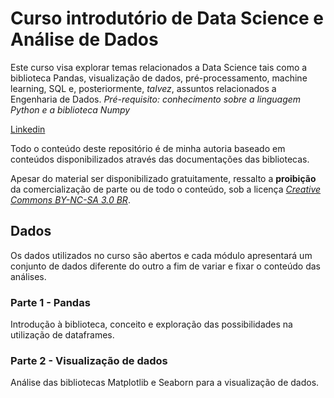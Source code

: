 # Curso introdutório de Data Science e Análise de Dados

Este curso visa explorar temas relacionados a Data Science tais como a biblioteca Pandas, visualização de dados, pré-processamento, machine learning, SQL e, posteriormente, *talvez*, assuntos relacionados a Engenharia de Dados. 
*Pré-requisito: conhecimento sobre a linguagem Python e a biblioteca Numpy*

[Linkedin](https://www.linkedin.com/in/igorvroberto)

Todo o conteúdo deste repositório é de minha autoria baseado em conteúdos disponibilizados através das documentações das bibliotecas.

Apesar do material ser disponibilizado gratuitamente, ressalto a **proibição** da comercialização de parte ou de todo o conteúdo, sob a licença [_Creative Commons BY-NC-SA 3.0 BR_](https://creativecommons.org/licenses/by-nc-sa/3.0/br/).

## Dados

Os dados utilizados no curso são abertos e cada módulo apresentará um conjunto de dados diferente do outro a fim de variar e fixar o conteúdo das análises.

### Parte 1 - Pandas

Introdução à biblioteca, conceito e exploração das possibilidades na utilização de dataframes.

### Parte 2 - Visualização de dados

Análise das bibliotecas Matplotlib e Seaborn para a visualização de dados.
